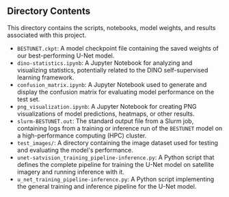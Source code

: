 ## Directory Contents

This directory contains the scripts, notebooks, model weights, and results associated with this project.

* `BESTUNET.ckpt`: A model checkpoint file containing the saved weights of our best-performing U-Net model.
* `dino-statistics.ipynb`: A Jupyter Notebook for analyzing and visualizing statistics, potentially related to the DINO self-supervised learning framework.
* `confusion_matrix.ipynb`: A Jupyter Notebook used to generate and display the confusion matrix for evaluating model performance on the test set.
* `png_visualization.ipynb`: A Jupyter Notebook for creating PNG visualizations of model predictions, heatmaps, or other results.
* `slurm-BESTUNET.out`: The standard output file from a Slurm job, containing logs from a training or inference run of the `BESTUNET` model on a high-performance computing (HPC) cluster.
* `test_images/`: A directory containing the image dataset used for testing and evaluating the model's performance.
* `unet-satvision_training_pipeline-inference.py`: A Python script that defines the complete pipeline for training the U-Net model on satellite imagery and running inference with it.
* `u_net_training_pipeline-inference.py`: A Python script implementing the general training and inference pipeline for the U-Net model.

